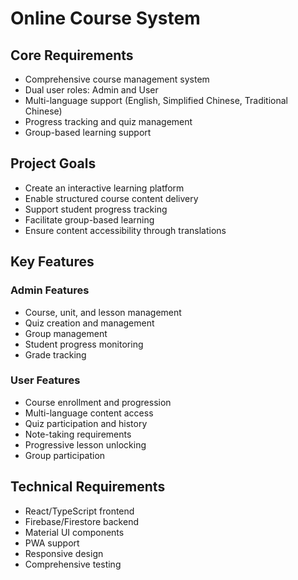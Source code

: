 # Online Course System

## Core Requirements
- Comprehensive course management system
- Dual user roles: Admin and User
- Multi-language support (English, Simplified Chinese, Traditional Chinese)
- Progress tracking and quiz management
- Group-based learning support

## Project Goals
- Create an interactive learning platform
- Enable structured course content delivery
- Support student progress tracking
- Facilitate group-based learning
- Ensure content accessibility through translations

## Key Features
### Admin Features
- Course, unit, and lesson management
- Quiz creation and management
- Group management
- Student progress monitoring
- Grade tracking

### User Features
- Course enrollment and progression
- Multi-language content access
- Quiz participation and history
- Note-taking requirements
- Progressive lesson unlocking
- Group participation

## Technical Requirements
- React/TypeScript frontend
- Firebase/Firestore backend
- Material UI components
- PWA support
- Responsive design
- Comprehensive testing
